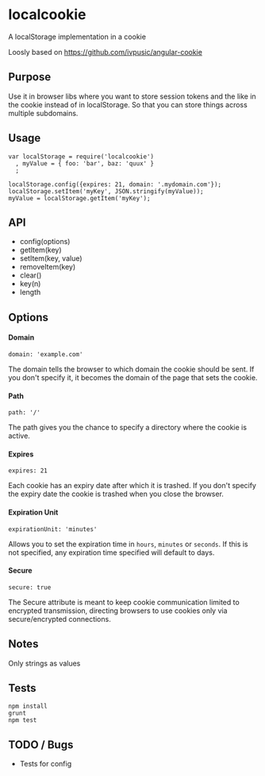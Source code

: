 # localcookie

A localStorage implementation in a cookie

Loosly based on https://github.com/ivpusic/angular-cookie

## Purpose

Use it in browser libs where you want to store session tokens and the like in the cookie instead of in localStorage. So that you can store things across multiple subdomains.

## Usage

    var localStorage = require('localcookie')
      , myValue = { foo: 'bar', baz: 'quux' }
      ;

    localStorage.config({expires: 21, domain: '.mydomain.com'});
    localStorage.setItem('myKey', JSON.stringify(myValue));
    myValue = localStorage.getItem('myKey');

## API

  * config(options)
  * getItem(key)
  * setItem(key, value)
  * removeItem(key)
  * clear()
  * key(n)
  * length
  

## Options

#### Domain


```
domain: 'example.com'
```

The domain tells the browser to which domain the cookie should be sent. 
If you don't specify it, it becomes the domain of the page that sets the cookie.

#### Path

```
path: '/'
```

The path gives you the chance to specify a directory where the cookie is active.

#### Expires

```
expires: 21
```

Each cookie has an expiry date after which it is trashed.
If you don't specify the expiry date the cookie is trashed when you close the browser.

#### Expiration Unit

```
expirationUnit: 'minutes'
```

Allows you to set the expiration time in ``hours``, ``minutes`` or ``seconds``.
If this is not specified, any expiration time specified will default to days.

#### Secure

```
secure: true
```

The Secure attribute is meant to keep cookie communication limited to encrypted transmission, 
directing browsers to use cookies only via secure/encrypted connections.

## Notes
Only strings as values

## Tests

    npm install
    grunt
    npm test

TODO / Bugs
---

  * Tests for config
